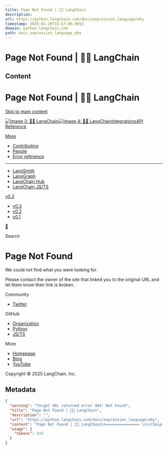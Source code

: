 ```yaml
---
title: Page Not Found | 🦜️🔗 LangChain
description: 
url: https://python.langchain.com/docs/expression_language/why
timestamp: 2025-01-20T15:57:00.995Z
domain: python.langchain.com
path: docs_expression_language_why
---
```


# Page Not Found | 🦜️🔗 LangChain



## Content

Page Not Found | 🦜️🔗 LangChain
=============== 

[Skip to main content](https://python.langchain.com/docs/expression_language/why#__docusaurus_skipToContent_fallback)

[![Image 3: 🦜️🔗 LangChain](https://python.langchain.com/img/brand/wordmark.png)![Image 4: 🦜️🔗 LangChain](https://python.langchain.com/img/brand/wordmark-dark.png)](https://python.langchain.com/)[Integrations](https://python.langchain.com/docs/integrations/providers/)[API Reference](https://python.langchain.com/api_reference/)

[More](https://python.langchain.com/docs/expression_language/why#)

*   [Contributing](https://python.langchain.com/docs/contributing/)
*   [People](https://python.langchain.com/docs/people/)
*   [Error reference](https://python.langchain.com/docs/troubleshooting/errors/)
*   * * *
    
*   [LangSmith](https://docs.smith.langchain.com/)
*   [LangGraph](https://langchain-ai.github.io/langgraph/)
*   [LangChain Hub](https://smith.langchain.com/hub)
*   [LangChain JS/TS](https://js.langchain.com/)

[v0.3](https://python.langchain.com/docs/expression_language/why#)

*   [v0.3](https://python.langchain.com/docs/introduction/)
*   [v0.2](https://python.langchain.com/v0.2/docs/introduction)
*   [v0.1](https://python.langchain.com/v0.1/docs/get_started/introduction)

[💬](https://chat.langchain.com/)[](https://github.com/langchain-ai/langchain)

Search

Page Not Found
==============

We could not find what you were looking for.

Please contact the owner of the site that linked you to the original URL and let them know their link is broken.

Community

*   [Twitter](https://twitter.com/LangChainAI)

GitHub

*   [Organization](https://github.com/langchain-ai)
*   [Python](https://github.com/langchain-ai/langchain)
*   [JS/TS](https://github.com/langchain-ai/langchainjs)

More

*   [Homepage](https://langchain.com/)
*   [Blog](https://blog.langchain.dev/)
*   [YouTube](https://www.youtube.com/@LangChain)

Copyright © 2025 LangChain, Inc.

## Metadata

```json
{
  "warning": "Target URL returned error 404: Not Found",
  "title": "Page Not Found | 🦜️🔗 LangChain",
  "description": "",
  "url": "https://python.langchain.com/docs/expression_language/why",
  "content": "Page Not Found | 🦜️🔗 LangChain\n=============== \n\n[Skip to main content](https://python.langchain.com/docs/expression_language/why#__docusaurus_skipToContent_fallback)\n\n[![Image 3: 🦜️🔗 LangChain](https://python.langchain.com/img/brand/wordmark.png)![Image 4: 🦜️🔗 LangChain](https://python.langchain.com/img/brand/wordmark-dark.png)](https://python.langchain.com/)[Integrations](https://python.langchain.com/docs/integrations/providers/)[API Reference](https://python.langchain.com/api_reference/)\n\n[More](https://python.langchain.com/docs/expression_language/why#)\n\n*   [Contributing](https://python.langchain.com/docs/contributing/)\n*   [People](https://python.langchain.com/docs/people/)\n*   [Error reference](https://python.langchain.com/docs/troubleshooting/errors/)\n*   * * *\n    \n*   [LangSmith](https://docs.smith.langchain.com/)\n*   [LangGraph](https://langchain-ai.github.io/langgraph/)\n*   [LangChain Hub](https://smith.langchain.com/hub)\n*   [LangChain JS/TS](https://js.langchain.com/)\n\n[v0.3](https://python.langchain.com/docs/expression_language/why#)\n\n*   [v0.3](https://python.langchain.com/docs/introduction/)\n*   [v0.2](https://python.langchain.com/v0.2/docs/introduction)\n*   [v0.1](https://python.langchain.com/v0.1/docs/get_started/introduction)\n\n[💬](https://chat.langchain.com/)[](https://github.com/langchain-ai/langchain)\n\nSearch\n\nPage Not Found\n==============\n\nWe could not find what you were looking for.\n\nPlease contact the owner of the site that linked you to the original URL and let them know their link is broken.\n\nCommunity\n\n*   [Twitter](https://twitter.com/LangChainAI)\n\nGitHub\n\n*   [Organization](https://github.com/langchain-ai)\n*   [Python](https://github.com/langchain-ai/langchain)\n*   [JS/TS](https://github.com/langchain-ai/langchainjs)\n\nMore\n\n*   [Homepage](https://langchain.com/)\n*   [Blog](https://blog.langchain.dev/)\n*   [YouTube](https://www.youtube.com/@LangChain)\n\nCopyright © 2025 LangChain, Inc.",
  "usage": {
    "tokens": 543
  }
}
```
